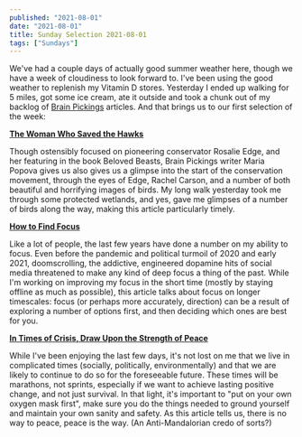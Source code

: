 ```yaml
---
published: "2021-08-01"
date: "2021-08-01"
title: Sunday Selection 2021-08-01
tags: ["Sundays"]
---
```


We've had a couple days of actually good summer weather here, though we have a
week of cloudiness to look forward to. I've been using the good weather to
replenish my Vitamin D stores. Yesterday I ended up walking for 5 miles, got
some ice cream, ate it outside and took a chunk out of my backlog of [Brain
Pickings](https://www.brainpickings.org/ "Brain Pickings") articles. And that
brings us to our first selection of the week:

**[The Woman Who Saved the
Hawks](https://www.brainpickings.org/2021/04/29/rosalie-edge/ "The Woman Who
Saved the Hawks")**

Though ostensibly focused on pioneering conservator Rosalie Edge, and her
featuring in the book Beloved Beasts, Brain Pickings writer Maria Popova gives
us also gives us a glimpse into the start of the conservation movement, through
the eyes of Edge, Rachel Carson, and a number of both beautiful and horrifying
images of birds. My long walk yesterday took me through some protected wetlands,
and yes, gave me glimpses of a number of birds along the way, making this
article particularly timely.

**[How to Find Focus](https://thesephist.com/posts/focus/ "How to Find Focus")**

Like a lot of people, the last few years have done a number on my ability to
focus. Even before the pandemic and political turmoil of 2020 and early 2021,
doomscrolling, the addictive, engineered dopamine hits of social media
threatened to make any kind of deep focus a thing of the past. While I'm working
on improving my focus in the short time (mostly by staying offline as much as
possible), this article talks about focus on longer timescales: focus (or
perhaps more accurately, direction) can be a result of exploring a number of
options first, and then deciding which ones are best for you.

**[In Times of Crisis, Draw Upon the Strength of
Peace](https://www.lionsroar.com/in-times-of-crisis-draw-upon-the-strength-of-peace/
"In Times of Crisis, Draw Upon the Strength of Peace")**

While I've been enjoying the last few days, it's not lost on me that we live in
complicated times (socially, politically, environmentally) and that we are
likely to continue to do so for the foreseeable future. These times will be
marathons, not sprints, especially if we want to achieve lasting positive
change, and not just survival. In that light, it's important to "put on your own
oxygen mask first", make sure you do the things needed to ground yourself and
maintain your own sanity and safety. As this article tells us, there is no way
to peace, peace is the way. (An Anti-Mandalorian credo of sorts?)
